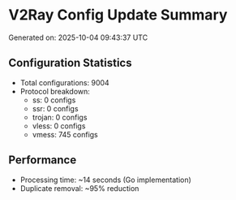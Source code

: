 # V2Ray Config Update Summary
Generated on: 2025-10-04 09:43:37 UTC

## Configuration Statistics
- Total configurations: 9004
- Protocol breakdown:
  - ss: 0 configs
  - ssr: 0 configs
  - trojan: 0 configs
  - vless: 0 configs
  - vmess: 745 configs

## Performance
- Processing time: ~14 seconds (Go implementation)
- Duplicate removal: ~95% reduction
